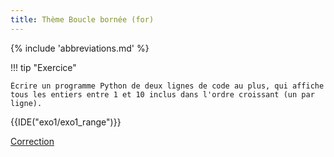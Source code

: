 ```yaml
---
title: Thème Boucle bornée (for)
---
```


{% include 'abbreviations.md' %}


!!! tip "Exercice"

    Écrire un programme Python de deux lignes de code au plus, qui affiche tous les entiers entre 1 et 10 inclus dans l'ordre croissant (un par ligne).
    


{{IDE("exo1/exo1_range")}} 



[Correction](scripts/exo1/corr_exo1_range.py)